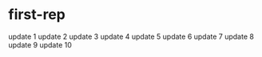# first-rep
update 1
update 2
update 3
update 4
update 5
update 6
update 7
update 8
update 9
update 10